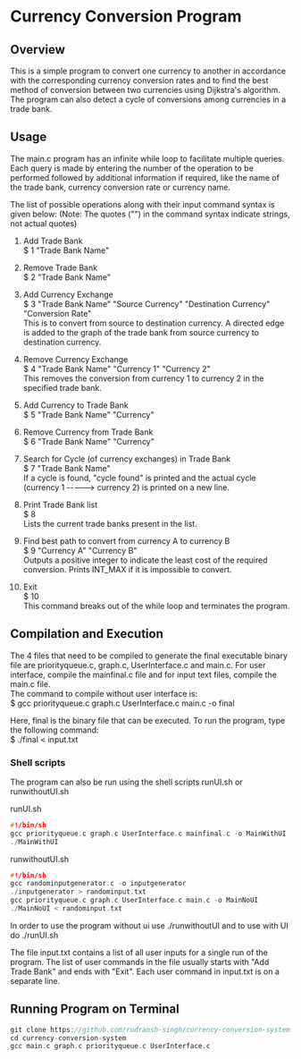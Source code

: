# Currency Conversion Program

## Overview

This is a simple program to convert one currency to another in accordance with the corresponding currency conversion rates and to find the best method of conversion between two currencies using Dijkstra's algorithm. The program can also detect a cycle of conversions among currencies in a trade bank.

## Usage

The main.c program has an infinite while loop to facilitate multiple queries. Each query is made by entering the number of the operation to be performed followed by additional information if required, like the name of the trade bank, currency conversion rate or currency name.


The list of possible operations along with their input command syntax is given below:
(Note: The quotes ("") in the command syntax indicate strings, not actual quotes)

1. Add Trade Bank<br>
    $ 1 "Trade Bank Name"

2. Remove Trade Bank<br>
    $ 2 "Trade Bank Name"

3. Add Currency Exchange<br>
    $ 3 "Trade Bank Name" "Source Currency" "Destination Currency" "Conversion Rate"<br>
This is to convert from source to destination currency. A directed edge is added to the graph of the trade bank from source currency to destination currency.

4. Remove Currency Exchange<br>
    $ 4 "Trade Bank Name" "Currency 1" "Currency 2"<br>
This removes the conversion from currency 1 to currency 2 in the specified trade bank.

5. Add Currency to Trade Bank<br>
    $ 5 "Trade Bank Name" "Currency"

6. Remove Currency from Trade Bank<br>
    $ 6 "Trade Bank Name" "Currency"

7. Search for Cycle (of currency exchanges) in Trade Bank<br>
    $ 7 "Trade Bank Name"<br>
If a cycle is found, "cycle found" is printed and the actual cycle (currency 1 -----> currency 2) is printed on a new line.

8. Print Trade Bank list<br>
    $ 8<br>
Lists the current trade banks present in the list.

9. Find best path to convert from currency A to currency B<br>
    $ 9 "Currency A" "Currency B"<br>
Outputs a positive integer to indicate the least cost of the required conversion. Prints INT_MAX if it is impossible to convert. 

10. Exit<br>
    $ 10<br>
This command breaks out of the while loop and terminates the program.

## Compilation and Execution

The 4 files that need to be compiled to generate the final executable binary file are priorityqueue.c, graph.c, UserInterface.c 
and main.c. For user interface, compile the mainfinal.c file and for input text files, compile the main.c file.<br> 
The command to compile without user interface is:<br>
$ gcc priorityqueue.c graph.c UserInterface.c main.c -o final

Here, final is the binary file that can be executed. To run the program, type the following command:<br>
$ ./final < input.txt

### Shell scripts

The program can also be run using the shell scripts runUI.sh or runwithoutUI.sh<br>

runUI.sh<br>
```c 
#!/bin/sh
gcc priorityqueue.c graph.c UserInterface.c mainfinal.c -o MainWithUI
./MainWithUI
```
runwithoutUI.sh<br>
```c
#!/bin/sh
gcc randominputgenerator.c -o inputgenerator
./inputgenerator > randominput.txt
gcc priorityqueue.c graph.c UserInterface.c main.c -o MainNoUI
./MainNoUI < randominput.txt
```
In order to use the program without ui use ./runwithoutUI and to use with UI do ./runUI.sh

The file input.txt contains a list of all user inputs for a single run of the program. The list of user commands in the file usually starts with "Add Trade Bank" and ends with "Exit". Each user command in input.txt is on a separate line. 

## Running Program on Terminal

```C
git clone https://github.com/rudransh-singh/currency-conversion-system.git
cd currency-conversion-system
gcc main.c graph.c priorityqueue.c UserInterface.c
```



